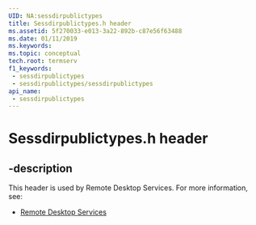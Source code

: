 ```yaml
---
UID: NA:sessdirpublictypes
title: Sessdirpublictypes.h header
ms.assetid: 5f270033-e013-3a22-892b-c87e56f63488
ms.date: 01/11/2019
ms.keywords: 
ms.topic: conceptual
tech.root: termserv
f1_keywords:
 - sessdirpublictypes
 - sessdirpublictypes/sessdirpublictypes
api_name:
 - sessdirpublictypes
---
```


# Sessdirpublictypes.h header


## -description

This header is used by Remote Desktop Services. For more information, see:

- [Remote Desktop Services](../_termserv/index.md)

